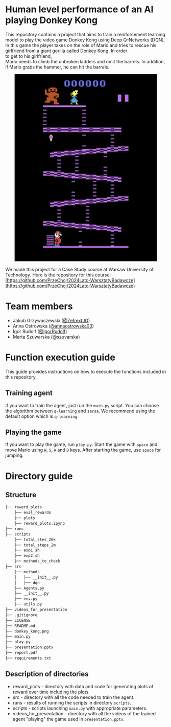 # Human level performance of an AI playing Donkey Kong

This repository contains a project that aims to train a reinforcement learning model to play the video game Donkey Kong using Deep Q-Networks (DQN). In this game the player takes on the role of Mario and tries to rescue his girlfriend from a giant gorilla called Donkey Kong. In order to get to his girlfriend, Mario needs to climb the unbroken ladders and omit the barrels. In addition, if Mario grabs the hammer, he can hit the barrels. 

<p align="center">
  <img src="https://github.com/OptimalAgents/RL-DonkeyKong/blob/main/donkey_kong.png" alt="Donkey Kong screenshot"/>
</p>

We made this project for a Case Study course at Warsaw University of Technology. Here is the repository for this course:
[https://github.com/PrzeChoj/2024Lato-WarsztatyBadawcze](https://github.com/PrzeChoj/2024Lato-WarsztatyBadawcze)

# Team members
* Jakub Grzywaczewski ([@ZetrextJG](https://github.com/ZetrextJG))
* Anna Ostrowska ([@annaostrowska03](https://github.com/annaostrowska03))
* Igor Rudolf ([@IgorRudolf](https://github.com/IgorRudolf))
* Marta Szuwarska ([@szuvarska](https://github.com/szuvarska))

# Function execution guide

This guide provides instructions on how to execute the functions included in this repository.

## Training agent

If you want to train the agent, just run the `main.py` script. You can choose the algorithm between `q-learning` and `sarsa`. We recommend using the default option which is `q-learning`. 

## Playing the game

If you want to play the game, run `play.py`. Start the game with `space` and move Mario using `W`, `S`, `A` and `D` keys. After starting the game, use `space` for jumping.

# Directory guide

## Structure

```bash
├── reward_plots
    ├── eval_rewards
    ├── plots
    ├── reward_plots.ipynb
├── runs
├── scripts
    ├── total_stes_20k
    ├── total_steps_2m
    ├── exp1.sh
    ├── exp2.sh
    ├── methods_to_check
├── src
    ├── methods
    │   ├── __init__.py
    │   ├── dqn
    ├── Agents.py
    ├── __init__.py
    ├── env.py
    ├── utils.py
├── videos_for_presentation
├── .gitignore
├── LICENSE
├── README.md
├── donkey_kong.png
├── main.py
├── play.py
├── presentation.pptx
├── report.pdf
├── requirements.txt
```


## Description of directories

* reward_plots - directory with data and code for generating plots of reward over time including the plots.
* src - directory with all the code needed to train the agent.
* runs - results of running the scripts in directory `scripts`.
* scripts - scripts launching `main.py` with appropriate parameters.
* videos_for_presentation - directory with all the videos of the trained agent "playing" the game used in `presentation.pptx`.
